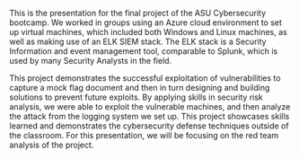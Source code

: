 This is the presentation for the final project of the ASU Cybersecurity bootcamp. We worked in groups using an Azure cloud environment to set up virtual machines, which included both Windows and Linux machines, as well as making use of an ELK SIEM stack. The ELK stack is a Security Information and event management tool, comparable to Splunk, which is used by many Security Analysts in the field.

This project demonstrates the successful exploitation of vulnerabilities to capture a mock flag document and then in turn designing and building solutions to prevent future exploits. By applying skills in security risk analysis, we were able to exploit the vulnerable machines, and then analyze the attack from the logging system we set up. This project showcases skills learned and demonstrates the cybersecurity defense techniques outside of the classroom. For this presentation, we will be focusing on the red team analysis of the project.